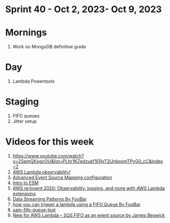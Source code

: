 <h1>Sprint 40 - Oct 2, 2023- Oct 9, 2023</h1>

# Mornings

1. Work on MongoDB definitive guide

# Day

1. Lambda Powertools

# Staging

1. FIFO queues
2. Jitter setup

# Videos for this week

1. https://www.youtube.com/watch?v=2SpmQKsgcOU&list=PLhr1KZpdzukf1ERxT2lJnkpsmTPyG0_cC&index=2
1. [AWS Lambda observability! ](https://www.youtube.com/watch?v=Gn9jKKbQrnc&list=PLJo-rJlep0EB-SNDHVyfes014G4h3p46q&index=39)
1. [Advanced Event Source Mapping configuration](https://www.youtube.com/watch?v=fRy9BhxlszY&list=PLGyRwGktEFqeEFoYUNRpqMEGQ30fn3ZXY&index=8)
1. [Intro to ESM](https://www.youtube.com/watch?v=F-12aCoQKbk)
1. [AWS re:Invent 2020: Observability, logging, and more with AWS Lambda extensions](https://www.youtube.com/watch?v=lBWdmXEYK_Q)
1. [Data Streaming Patterns By FooBar](https://www.youtube.com/watch?v=1M3znGyXOIw)
1. [how you can trigger a lambda using a FIFO Queue By FooBar](https://www.youtube.com/watch?v=wD65sR5ENxA)
1. [sam-fifo-queue-test](https://github.com/mavi888/sam-fifo-queue-test)
1. [New for AWS Lambda – SQS FIFO as an event source by James Beswick](https://aws.amazon.com/blogs/compute/new-for-aws-lambda-sqs-fifo-as-an-event-source/)
